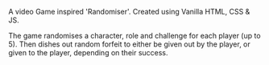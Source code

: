A video Game inspired 'Randomiser'.
Created using Vanilla HTML, CSS & JS.

The game randomises a character, role and challenge for each player (up to 5).
Then dishes out random forfeit to either be given out by the player, or given to the player, depending on their success.